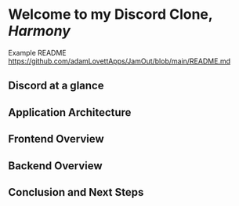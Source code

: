 # Welcome to my Discord Clone, *Harmony*

Example README https://github.com/adamLovettApps/JamOut/blob/main/README.md

## Discord at a glance


## Application Architecture


## Frontend Overview


## Backend Overview


## Conclusion and Next Steps
